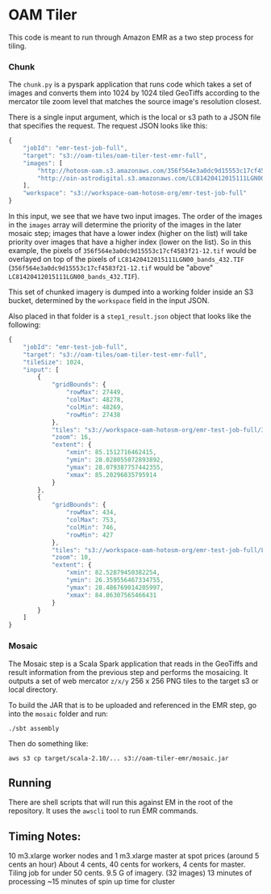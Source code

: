 # OAM Tiler

This code is meant to run through Amazon EMR as a two step process for tiling.

### Chunk

The `chunk.py` is a pyspark application that runs code which takes a set of images and converts them into 1024 by 1024 tiled GeoTiffs
according to the mercator tile zoom level that matches the source image's resolution closest.

There is a single input argument, which is the local or s3 path to a JSON file that specifies the request. The request JSON looks like this:

```javascript
{
    "jobId": "emr-test-job-full",
    "target": "s3://oam-tiles/oam-tiler-test-emr-full",
    "images": [
        "http://hotosm-oam.s3.amazonaws.com/356f564e3a0dc9d15553c17cf4583f21-12.tif",
        "http://oin-astrodigital.s3.amazonaws.com/LC81420412015111LGN00_bands_432.TIF"
    ],
    "workspace": "s3://workspace-oam-hotosm-org/emr-test-job-full"
}
```

In this input, we see that we have two input images. The order of the images in the `images` array will determine the priority of the images
in the later mosaic step; images that have a lower index (higher on the list) will take priority over images that have a higher index (lower on the list). So in this
example, the pixels of `356f564e3a0dc9d15553c17cf4583f21-12.tif` would be overlayed on top of the pixels of `LC81420412015111LGN00_bands_432.TIF` (`356f564e3a0dc9d15553c17cf4583f21-12.tif` would be "above" `LC81420412015111LGN00_bands_432.TIF`).

This set of chunked imagery is dumped into a working folder inside an S3 bucket, determined by the `workspace` field in the input JSON.

Also placed in that folder is a `step1_result.json` object that looks like the following:

```javascript
{
    "jobId": "emr-test-job-full",
    "target": "s3://oam-tiles/oam-tiler-test-emr-full",
    "tileSize": 1024,
    "input": [
        {
            "gridBounds": {
                "rowMax": 27449,
                "colMax": 48278,
                "colMin": 48269,
                "rowMin": 27438
            },
            "tiles": "s3://workspace-oam-hotosm-org/emr-test-job-full/356f564e3a0dc9d15553c17cf4583f21-12",
            "zoom": 16,
            "extent": {
                "xmin": 85.1512716462415,
                "ymin": 28.028055072893892,
                "ymax": 28.079387757442355,
                "xmax": 85.20296835795914
            }
        },
        {
            "gridBounds": {
                "rowMax": 434,
                "colMax": 753,
                "colMin": 746,
                "rowMin": 427
            },
            "tiles": "s3://workspace-oam-hotosm-org/emr-test-job-full/LC81420412015111LGN00_bands_432.TIF",
            "zoom": 10,
            "extent": {
                "xmin": 82.52879450382254,
                "ymin": 26.359556467334755,
                "ymax": 28.486769014205997,
                "xmax": 84.86307565466431
            }
        }
    ]
}
```

### Mosaic

The Mosaic step is a Scala Spark application that reads in the GeoTiffs and result information from the previous step and performs the mosaicing.
It outputs a set of web mercator `z/x/y` 256 x 256 PNG tiles to the target s3 or local directory.

To build the JAR that is to be uploaded and referenced in the EMR step, go into the `mosaic` folder and run:

```
./sbt assembly
```

Then do something like:
```
aws s3 cp target/scala-2.10/... s3://oam-tiler-emr/mosaic.jar
```

## Running

There are shell scripts that will run this against EM in the root of the repository. It uses the `awscli` tool to run EMR commands.

## Timing Notes:

10 m3.xlarge worker nodes and 1 m3.xlarge master at spot prices (around 5 cents an hour)
About 4 cents, 40 cents for workers, 4 cents for master.
Tiling job for under 50 cents.
9.5 G of imagery. (32 images)
13 minutes of processing
~15 minutes of spin up time for cluster
